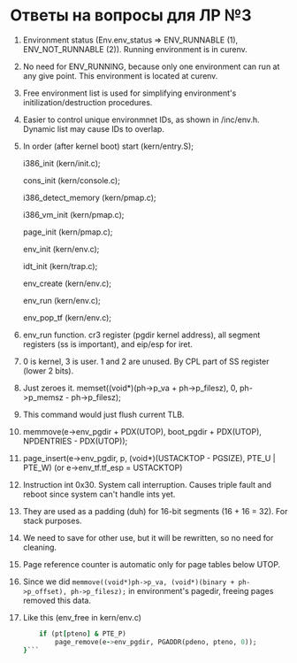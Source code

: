 # Ответы на вопросы для ЛР №3

1. Environment status (Env.env_status => ENV_RUNNABLE (1), ENV_NOT_RUNNABLE (2)). Running environment is in curenv.
2. No need for ENV_RUNNING, because only one environment can run at any give point. This environment is located at curenv.
3. Free environment list is used for simplifying environment's initilization/destruction procedures.
4. Easier to control unique environmnet IDs, as shown in /inc/env.h. Dynamic list may cause IDs to overlap.
5. In order (after kernel boot)
	start (kern/entry.S);
	
	i386_init (kern/init.c);
	
	cons_init (kern/console.c);
	
	i386_detect_memory (kern/pmap.c);
	
	i386_vm_init (kern/pmap.c);
	
	page_init (kern/pmap.c);
	
	env_init (kern/env.c);
	
	idt_init (kern/trap.c);
	
	env_create (kern/env.c);
	
	env_run (kern/env.c);
	
	env_pop_tf (kern/env.c);
	
6. env_run function. cr3 register (pgdir kernel address), all segment registers (ss is important), and eip/esp for iret. 
7. 0 is kernel, 3 is user. 1 and 2 are unused. By CPL part of SS register (lower 2 bits).
8. Just zeroes it. memset((void*)(ph->p_va + ph->p_filesz), 0, ph->p_memsz - ph->p_filesz);
9. This command would just flush current TLB.
10. memmove(e->env_pgdir + PDX(UTOP), boot_pgdir + PDX(UTOP), NPDENTRIES - PDX(UTOP));
11. page_insert(e->env_pgdir, p, (void*)(USTACKTOP - PGSIZE), PTE_U | PTE_W) (or e->env_tf.tf_esp = USTACKTOP)
12. Instruction int 0x30. System call interruption. Causes triple fault and reboot since system can't handle ints yet.
13. They are used as a padding (duh) for 16-bit segments (16 + 16 = 32). For stack purposes.
14. We need to save for other use, but it will be rewritten, so no need for cleaning.
15. Page reference counter is automatic only for page tables below UTOP.
16. Since we did `memmove((void*)ph->p_va, (void*)(binary + ph->p_offset), ph->p_filesz);` in environment's pagedir, freeing pages removed this data.
17. Like this (env_free in kern/env.c)
	```for (pteno = 0; pteno <= PTX(~0); pteno++) {
		if (pt[pteno] & PTE_P)
			page_remove(e->env_pgdir, PGADDR(pdeno, pteno, 0));
	}```
